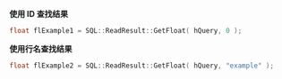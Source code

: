 **使用 ID 查找结果**
```cpp
float flExample1 = SQL::ReadResult::GetFloat( hQuery, 0 );
```

**使用行名查找结果**
```cpp
float flExample2 = SQL::ReadResult::GetFloat( hQuery, "example" );
```
